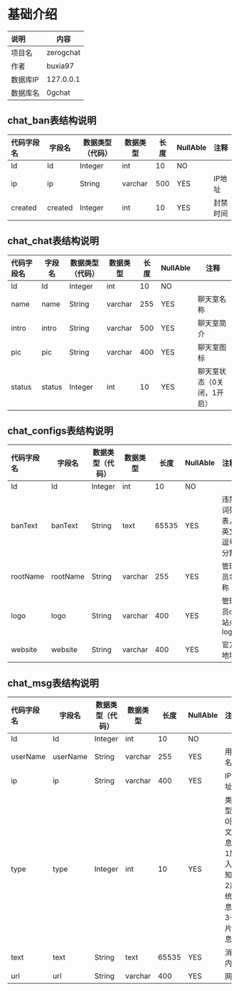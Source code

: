 # 基础介绍

| 说明     | 内容 |
| :------- | ---- |
| 项目名   | zerogchat |
| 作者     | buxia97 |
| 数据库IP | 127.0.0.1 |
| 数据库名 | 0gchat |

## chat_ban表结构说明
| 代码字段名 | 字段名 | 数据类型（代码） | 数据类型 | 长度 | NullAble | 注释 |
| :--------- | ------ | ---------------- | -------- | ---- | -------------- | ---- |
| Id | Id | Integer | int | 10 | NO |  |
| ip | ip | String | varchar | 500 | YES | IP地址 |
| created | created | Integer | int | 10 | YES | 封禁时间 |

## chat_chat表结构说明
| 代码字段名 | 字段名 | 数据类型（代码） | 数据类型 | 长度 | NullAble | 注释 |
| :--------- | ------ | ---------------- | -------- | ---- | -------------- | ---- |
| Id | Id | Integer | int | 10 | NO |  |
| name | name | String | varchar | 255 | YES | 聊天室名称 |
| intro | intro | String | varchar | 500 | YES | 聊天室简介 |
| pic | pic | String | varchar | 400 | YES | 聊天室图标 |
| status | status | Integer | int | 10 | YES | 聊天室状态（0关闭，1开启） |

## chat_configs表结构说明
| 代码字段名 | 字段名 | 数据类型（代码） | 数据类型 | 长度 | NullAble | 注释 |
| :--------- | ------ | ---------------- | -------- | ---- | -------------- | ---- |
| Id | Id | Integer | int | 10 | NO |  |
| banText | banText | String | text | 65535 | YES | 违禁词列表，英文逗号分割 |
| rootName | rootName | String | varchar | 255 | YES | 管理员名称 |
| logo | logo | String | varchar | 400 | YES | 管理员or站点logo |
| website | website | String | varchar | 400 | YES | 官方地址 |

## chat_msg表结构说明
| 代码字段名 | 字段名 | 数据类型（代码） | 数据类型 | 长度 | NullAble | 注释 |
| :--------- | ------ | ---------------- | -------- | ---- | -------------- | ---- |
| Id | Id | Integer | int | 10 | NO |  |
| userName | userName | String | varchar | 255 | YES | 用户名称 |
| ip | ip | String | varchar | 400 | YES | IP地址 |
| type | type | Integer | int | 10 | YES | 类型，0图文消息，1加入通知，2系统消息，3卡片消息 |
| text | text | String | text | 65535 | YES | 消息内容 |
| url | url | String | varchar | 400 | YES | 网址 |








